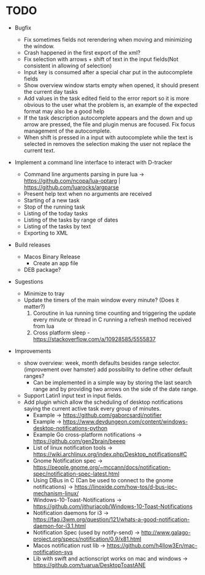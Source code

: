 # TODO

* Bugfix
    + Fix sometimes fields not rerendering when moving and minimizing the window.
    + Crash happened in the first export of the xml?
    + Fix selection with arrows + shift of text in the input fields(Not consistent in allowing of selection)
    + Input key is consumed after a special char put in the autocomplete fields
    + Show overview window starts empty when opened, it should present the current day tasks
    + Add values in the task edited field to the error report so it is more obvious to the user what the problem is, an example of the expected format may also be a good help
    + If the task description autocomplete appears and the down and up arrow are pressed, the file and plugin menus are focused. Fix focus management of the autocomplete.
    + When shift is pressed in a input with autocomplete while the text is selected in removes the selection making the user not replace the current text.

* Implement a command line interface to interact with D-tracker
    + Command line arguments parsing in pure lua -> https://github.com/ncopa/lua-optarg | https://github.com/luarocks/argparse
    + Present help text when no arguments are received
    + Starting of a new task
    + Stop of the running task
    + Listing of the today tasks
    + Listing of the tasks by range of dates
    + Listing of the tasks by text
    + Exporting to XML

* Build releases
    + Macos Binary Release
        - Create an app file
    + DEB package?

* Sugestions
    + Minimize to tray
    + Update the timers of the main window every minute? (Does it matter?)
        1. Coroutine in lua running time counting and triggering the update every minute or thread in C running a refresh method received from lua
        2. Cross platform sleep - https://stackoverflow.com/a/10928585/5555837

* Improvements
    + show overview: week, month defaults besides range selector. (improvement over hamster) add possibility to define other default ranges?
        - Can be implemented in a simple way by storing the last search range and by providing two arrows on the side of the date range.
    + Support Latin1 input text in input fields.
    + Add plugin which allow the scheduling of desktop notifications saying the current active task every group of minutes.
        - Example -> https://github.com/gaborcsardi/notifier
        - Example -> https://www.devdungeon.com/content/windows-desktop-notifications-python
        - Example Go cross-platform notifications -> https://github.com/gen2brain/beeep
        - List of linux notification tools -> https://wiki.archlinux.org/index.php/Desktop_notifications#C
        - Gnome Notification spec -> https://people.gnome.org/~mccann/docs/notification-spec/notification-spec-latest.html
        - Using DBus in C (Can be used to connect to the gnome notifications) -> https://linoxide.com/how-tos/d-bus-ipc-mechanism-linux/
        - Windows-10-Toast-Notifications -> https://github.com/jithurjacob/Windows-10-Toast-Notifications
        - Notification daemons for i3 -> https://faq.i3wm.org/question/121/whats-a-good-notification-daemon-for-i3.1.html
        - Notification Spec (used by notify-send) -> http://www.galago-project.org/specs/notification/0.9/x81.html
        - Macos notification rust lib -> https://github.com/h4llow3En/mac-notification-sys
        - Lib with swift and actionscript works on mac and windows -> https://github.com/tuarua/DesktopToastANE
